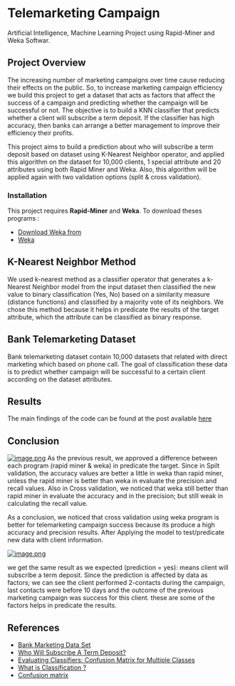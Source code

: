 # Telemarketing Campaign
 Artificial Intelligence, Machine Learning Project using Rapid-Miner and Weka Softwar.

## Project Overview 
The increasing number of marketing campaigns over time cause reducing their effects on the public. So, to increase marketing campaign efficiency we build this project to get a dataset that acts as factors that affect the success of a campaign and predicting whether the campaign will be successful or not.
The objective is to build a KNN classifier that predicts whether a client will subscribe a term deposit. If the classifier has high accuracy, then banks can arrange a better management to improve their efficiency their profits.

This project aims to build a prediction about who will subscribe a term deposit based on dataset using K-Nearest Neighbor operator, and applied this algorithm on the dataset for 10,000 clients, 1 special attribute and 20 attributes using both Rapid Miner and Weka. Also, this algorithm will be applied again with two validation options (split & cross validation).

### Installation 

This project requires **Rapid-Miner** and **Weka**.
To download theses programs :
- [Download Weka from](http://www.cs.waikato.ac.nz/ml/weka/downloading.html)
- [Weka](http://www.cs.waikato.ac.nz/ml/weka/downloading.html)
## K-Nearest Neighbor Method
We used k-nearest method as a classifier operator that generates a k-Nearest Neighbor model from the input dataset then classified the new value to binary classification (Yes, No) based on a similarity measure (distance functions) and classified by a majority vote of its neighbors. We chose this method because it helps in predicate the results of the target attribute, which the attribute can be classified as binary response.

## Bank Telemarketing Dataset
Bank telemarketing dataset contain 10,000 datasets that related with direct marketing which based on phone call. The goal of classification these data is to predict whether campaign will be successful to a certain client according on the dataset attributes.

## Results
The main findings of the code can be found at the post available [here](https://medium.com/@algethamishahad/telemarketing-campaign-280e253ea8c5?sk=5707e576a9194ece2f94f68d54d68cb3)

## Conclusion
[![image.png](https://i.postimg.cc/MHW9JWNq/image.png)](https://postimg.cc/1njGpZyj)
As the previous result, we approved a difference between each program (rapid miner & weka) in predicate the target. Since in Spilt validation, the accuracy values are better a little in weka than rapid miner, unless the rapid miner is better than weka in evaluate the precision and recall values. Also in Cross validation, we noticed that weka still better than rapid miner in evaluate the accuracy and in the precision; but still weak in calculating the recall value.

As a conclusion, we noticed that cross validation using weka program is better for telemarketing campaign success because its produce a high accuracy and precision results. After Applying the model to test/predicate new data with client information.

[![image.png](https://i.postimg.cc/26xxws6J/image.png)](https://postimg.cc/LYnf40jB)

we get the same result as we expected (prediction = yes): means client will subscribe a term deposit. Since the prediction is affected by data as factors; we can see the client performed 2-contacts during the campaign, last contacts were before 10 days and the outcome of the previous marketing campaign was success for this client. these are some of the factors helps in predicate the results.

## References

- [Bank Marketing Data Set](https://archive.ics.uci.edu/ml/datasets/Bank+Marketing)
- [Who Will Subscribe A Term Deposit?](http://www.columbia.edu/~jc4133/ADA-Project.pdf) 
- [Evaluating Classifiers: Confusion Matrix for Multiple Classes](https://www.youtube.com/watch?v=FAr2GmWNbT0&list=PLea0WJq13cnCZZ3sXVEZ2OE5CLeZUlCmm&index=4) 
- [What is Classification ?](https://www.youtube.com/watch?v=SAUIDEhGC8w&index=2&list=PLea0WJq13cnCS4LLMeUuZmTxqsqlhwUoe) 
- [Confusion matrix](https://en.wikipedia.org/wiki/Confusion_matrix) 
